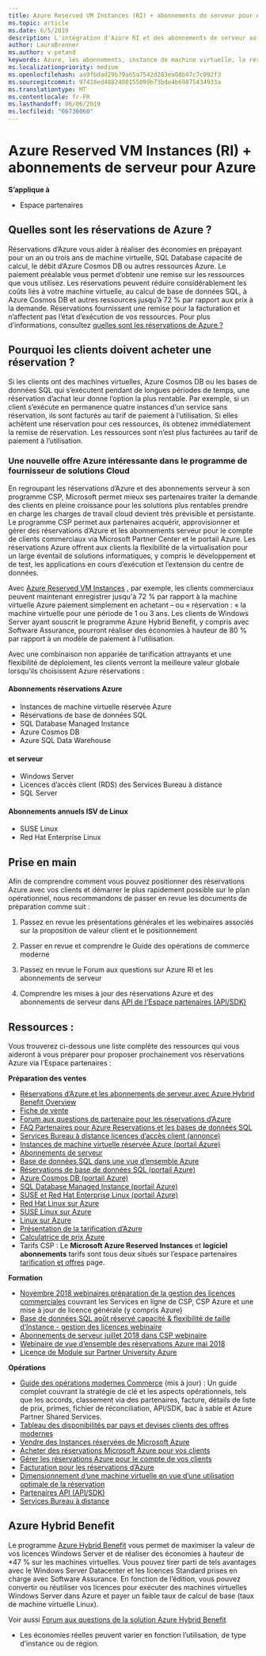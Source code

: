 ```yaml
---
title: Azure Reserved VM Instances (RI) + abonnements de serveur pour Azure | Espace partenaires
ms.topic: article
ms.date: 6/5/2019
description: L'intégration d'Azure RI et des abonnements de serveur au programme de fournisseur de solutions Cloud permet à nos partenaires de répondre plus rapidement aux nouveaux besoins de leurs clients, qui souhaitent bénéficier de solutions plus rentables pour prendre en charge des charges de travail dans le Cloud prévisibles et durables. Le programme de fournisseur de solutions Cloud permet aux partenaires d’acquérir, de configurer et de gérer Azure RI et les abonnements de serveur pour le compte de clients commerciaux via l'Espace partenaires Microsoft et le portail Azure.
author: LauraBrenner
ms.author: v-petand
keywords: Azure, les abonnements, instance de machine virtuelle, la réservation, réservée
ms.localizationpriority: medium
ms.openlocfilehash: aa9fbdad29b79a65a7542d283ea08b47c7c092f3
ms.sourcegitcommit: 97418ed4882400155099b73bde4b69075434933a
ms.translationtype: MT
ms.contentlocale: fr-FR
ms.lasthandoff: 06/06/2019
ms.locfileid: "66736060"
---
```

<!-- Mike Aasen wrote and owns this topic -->

# <a name="azure-reserved-vm-instances-ri--server-subscriptions-for-azure"></a>Azure Reserved VM Instances (RI) + abonnements de serveur pour Azure

**S’applique à**

- Espace partenaires
 
## <a name="what-are-azure-reservations"></a>Quelles sont les réservations de Azure ?

Réservations d’Azure vous aider à réaliser des économies en prépayant pour un an ou trois ans de machine virtuelle, SQL Database capacité de calcul, le débit d’Azure Cosmos DB ou autres ressources Azure. Le paiement préalable vous permet d’obtenir une remise sur les ressources que vous utilisez. Les réservations peuvent réduire considérablement les coûts liés à votre machine virtuelle, au calcul de base de données SQL, à Azure Cosmos DB et autres ressources jusqu’à 72 % par rapport aux prix à la demande. Réservations fournissent une remise pour la facturation et n’affectent pas l’état d’exécution de vos ressources. Pour plus d’informations, consultez [quelles sont les réservations de Azure ?](https://docs.microsoft.com/azure/billing/billing-save-compute-costs-reservations)

## <a name="why-should-customers-buy-a-reservation"></a>Pourquoi les clients doivent acheter une réservation ?

Si les clients ont des machines virtuelles, Azure Cosmos DB ou les bases de données SQL qui s’exécutent pendant de longues périodes de temps, une réservation d’achat leur donne l’option la plus rentable. Par exemple, si un client s’exécute en permanence quatre instances d’un service sans réservation, ils sont facturés au tarif de paiement à l’utilisation. Si elles achètent une réservation pour ces ressources, ils obtenez immédiatement la remise de réservation. Les ressources sont n’est plus facturées au tarif de paiement à l’utilisation.

 
### <a name="compelling-new-azure-offer-in-csp"></a>Une nouvelle offre Azure intéressante dans le programme de fournisseur de solutions Cloud 

En regroupant les réservations d’Azure et des abonnements serveur à son programme CSP, Microsoft permet mieux ses partenaires traiter la demande des clients en pleine croissance pour les solutions plus rentables prendre en charge les charges de travail cloud devient très prévisible et persistante. Le programme CSP permet aux partenaires acquérir, approvisionner et gérer des réservations d’Azure et les abonnements serveur pour le compte de clients commerciaux via Microsoft Partner Center et le portail Azure. Les réservations Azure offrent aux clients la flexibilité de la virtualisation pour un large éventail de solutions informatiques, y compris le développement et de test, les applications en cours d’exécution et l’extension du centre de données. 

Avec [Azure Reserved VM Instances](https://azure.microsoft.com/en-us/pricing/reserved-vm-instances/) , par exemple, les clients commerciaux peuvent maintenant enregistrer jusqu'à 72 % par rapport à la machine virtuelle Azure paiement simplement en achetant – ou « réservation : « la machine virtuelle pour une période de 1 ou 3 ans. Les clients de Windows Server ayant souscrit le programme Azure Hybrid Benefit, y compris avec Software Assurance, pourront réaliser des économies à hauteur de 80 % par rapport à un modèle de paiement à l'utilisation. 

Avec une combinaison non appariée de tarification attrayants et une flexibilité de déploiement, les clients verront la meilleure valeur globale lorsqu’ils choisissent Azure réservations :

#### <a name="azure-reservations"></a>Abonnements réservations Azure
-   Instances de machine virtuelle réservée Azure
-   Réservations de base de données SQL
-   SQL Database Managed Instance
-   Azure Cosmos DB
-   Azure SQL Data Warehouse

#### <a name="server-subscriptions"></a>et serveur
-   Windows Server
-   Licences d’accès client (RDS) des Services Bureau à distance
-   SQL Server

#### <a name="linux-isv-annual-subscriptions"></a>Abonnements annuels ISV de Linux
-   SUSE Linux
-   Red Hat Enterprise Linux

## <a name="getting-started"></a>Prise en main

Afin de comprendre comment vous pouvez positionner des réservations Azure avec vos clients et démarrer le plus rapidement possible sur le plan opérationnel, nous recommandons de passer en revue les documents de préparation comme suit :

1.  Passez en revue les présentations générales et les webinaires associés sur la proposition de valeur client et le positionnement

2.  Passer en revue et comprendre le Guide des opérations de commerce moderne

5.  Passez en revue le Forum aux questions sur Azure RI et les abonnements de serveur

6.  Comprendre les mises à jour des réservations Azure et des abonnements de serveur dans [API de l'Espace partenaires (API/SDK)](https://docs.microsoft.com/en-us/partner-center/develop/purchase-azure-reserved-vm-instances)

## <a name="resources"></a>Ressources : 

Vous trouverez ci-dessous une liste complète des ressources qui vous aideront à vous préparer pour proposer prochainement vos réservations Azure via l’Espace partenaires : 

**Préparation des ventes**

- [Réservations d’Azure et les abonnements de serveur avec Azure Hybrid Benefit Overview](https://assetsprod.microsoft.com/Azure-reservations-and-server-subscriptions-with-azure-hybrid-benefit.pptx)
- [Fiche de vente](https://assetsprod.microsoft.com/mpn/Azure-RI-Sales-Sheet-CSP.pdf)
- [Forum aux questions de partenaire pour les réservations d’Azure](https://assetsprod.microsoft.com/Partner-faq-for-azure-reservations.docx)
- [FAQ Partenaires pour Azure Reservations et les bases de données SQL](https://assetsprod.microsoft.com/Partner-faq-for-azure-reservations-sql-db.docx)
- [Services Bureau à distance licences d’accès client (annonce)](https://cloudblogs.microsoft.com/windowsserver/2018/10/03/remote-desktop-services-2019-generally-available-with-windows-server-2019/)
- [Instances de machine virtuelle réservée Azure (portail Azure)](https://docs.microsoft.com/en-us/azure/virtual-machines/windows/prepay-reserved-vm-instances)
- [Abonnements de serveur](https://docs.microsoft.com/en-us/partner-center/csp-software-subscriptions)
- [Base de données SQL dans une vue d’ensemble Azure](https://assetsprod.microsoft.com/Sql-db-in-azure-overview.pptx)
- [Réservations de base de données SQL (portail Azure)](https://docs.microsoft.com/en-us/azure/sql-database/sql-database-reserved-capacity)
- [Azure Cosmos DB (portail Azure)](https://docs.microsoft.com/en-us/azure/cosmos-db/cosmos-db-reserved-capacity)
- [SQL Database Managed Instance (portail Azure)](https://docs.microsoft.com/en-us/azure/sql-database/sql-database-managed-instance)
- [SUSE et Red Hat Enterprise Linux (portail Azure)](https://docs.microsoft.com/en-us/azure/virtual-machines/linux/prepay-suse-software-charges)
- [Red Hat Linux sur Azure](https://azure.com/redhat)
- [SUSE Linux sur Azure](https://azure.microsoft.com/en-us/overview/linux-on-azure/suse/)
- [Linux sur Azure](https://azure.microsoft.com/en-us/overview/linux-on-azure/)
- [Présentation de la tarification d’Azure](https://azure.microsoft.com/en-us/pricing/)
- [Calculatrice de prix Azure](https://azure.microsoft.com/en-us/pricing/calculator/)
- Tarifs CSP :  Le **Microsoft Azure Reserved Instances** et **logiciel abonnements** tarifs sont tous deux situés sur l’espace partenaires [tarification et offres](https://partner.microsoft.com/en-us/pcv/sales) page.


**Formation**

- [Novembre 2018 webinaires préparation de la gestion des licences commerciales](https://na01.safelinks.protection.outlook.com/?url=https%3A%2F%2Fcommercial-licensing.eventbuilder.com%2F%3Flandingpageid%3DV0Bx6L&data=02%7C01%7Cv-oumaki%40microsoft.com%7C96e24687952242e1ff0c08d62ada13f3%7C72f988bf86f141af91ab2d7cd011db47%7C1%7C0%7C636743513471330495&sdata=DjPAKnW%2BpVekRS3Zngy2uwAkTpU4z1O%2Fh56NuTOmCzM%3D&reserved=0) couvrant les Services en ligne de CSP, CSP Azure et une mise à jour de licence générale (y compris Azure)
- [Base de données SQL août réservé capacité & flexibilité de taille d’Instance - gestion des licences webinaire](https://commercial-licensing.eventbuilder.com/view?eventid=d0t9g4)
- [Abonnements de serveur juillet 2018 dans CSP webinaire](https://commercial-licensing.eventbuilder.com/Server_Subscriptions_in_CSP_P2_July)
- [Webinaire de vue d’ensemble des réservations Azure mai 2018](https://commercial-licensing.eventbuilder.com/Reserved_Instances_in_CSP_May_Option_1)
- [Licence de Module sur Partner University Azure](https://aka.ms/azure_partner_licensing)

**Opérations**

- [Guide des opérations modernes Commerce](https://assetsprod.microsoft.com/mpn/Partner-Center-Modern-Commerce-Operating-Guide.docx) (mis à jour) :  Un guide complet couvrant la stratégie de clé et les aspects opérationnels, tels que les accords, classement via des partenaires, facture, détails de liste de prix, primes, fichier de réconciliation, API/SDK, bac à sable et Azure Partner Shared Services.
- [Tableau des disponibilités par pays et devises clients des offres modernes](https://assetsprod.microsoft.com/modern-offers-country-currency-availability.xlsx)
- [Vendre des Instances réservées de Microsoft Azure](https://go.microsoft.com/fwlink/?linkid=872806)
- [Acheter des réservations Microsoft Azure pour vos clients](https://go.microsoft.com/fwlink/?linkid=872807)
- [Gérer les réservations Azure pour le compte de vos clients](https://go.microsoft.com/fwlink/?linkid=872808)
- [Facturation pour les réservations d’Azure](https://go.microsoft.com/fwlink/?linkid=872809)
- [Dimensionnement d’une machine virtuelle en vue d’une utilisation optimale de la réservation](https://go.microsoft.com/fwlink/?linkid=872810)
- [Partenaires API (API/SDK)](https://docs.microsoft.com/en-us/partner-center/develop/purchase-azure-reserved-vm-instances)
- [Services Bureau à distance](https://docs.microsoft.com/en-us/windows-server/remote/remote-desktop-services/welcome-to-rds)

## <a name="azure-hybrid-benefit"></a>Azure Hybrid Benefit

Le programme [Azure Hybrid Benefit](https://azure.microsoft.com/pricing/hybrid-benefit) vous permet de maximiser la valeur de vos licences Windows Server et de réaliser des économies à hauteur de *47 % sur les machines virtuelles. Vous pouvez tirer parti de tels avantages avec le Windows Server Datacenter et les licences Standard prises en charge avec Software Assurance. En fonction de l’édition, vous pouvez convertir ou réutiliser vos licences pour exécuter des machines virtuelles Windows Server dans Azure et payer un faible taux de calcul de base (taux de machine virtuelle Linux).

Voir aussi [Forum aux questions de la solution Azure Hybrid Benefit](https://azure.microsoft.com/en-us/pricing/hybrid-benefit/faq/)

* Les économies réelles peuvent varier en fonction l’utilisation, de type d’instance ou de région.
